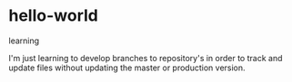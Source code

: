 # hello-world
learning

I'm just learning to develop branches to repository's in order to track and update files without updating the master or production version.
